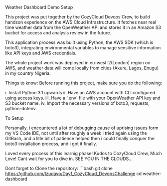 Weather Dashboard Demo Setup

This project was put together by the CozyCloud Devops Crew, to build handson experience on the AWS Cloud Infrastructure.
It fetches near real time weather data from the OpenWeather API and stores it in an Amazon S3 bucket for access and analysis review in the future.

This application process was built using Python, the AWS SDK (which is boto3), integrating environmental variables to manage sensitive information like API keys and AWS credentials.

The whole project work was deployed in eu-west-2(London) region on AWS, and weather data will come locally from cities (Akure, Lagos, Enugu) in my country Nigeria.

Things to know:
Before running this project, make sure you do the following:

i. Install Python 3.1 upwards
ii. Have an AWS account with CLI configured using access keys.
iii. Have a '.env' file with your OpenWeather API key and S3 bucket name.
iv. Import the necessary versions of boto3, requests, python-dotenv.

To Setup

Personally, i encountered a lot of debugging cause of uprising issues form my VS Code IDE, not until after roughly a week i tried again using the GitBash, and a litle bit of patience helped then i could finally conquer the boto3 installation process, and i got it finally.

Loved every process of this learnig phase! Kudos to CozyCloud Crew, Much Love! Cant wait for you to dive in. SEE YOU IN THE CLOUDS...

Dont forget to Clone the repository: ```bash git clone https://github.com/Izudavo/Day1_CozyCloud_DevopsChallenge
cd weather-dashboard


